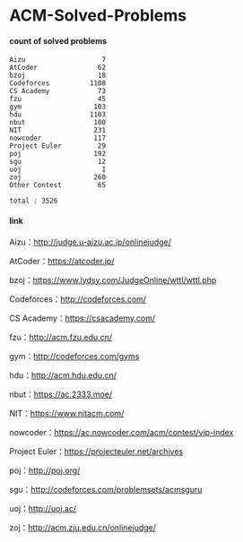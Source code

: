 ﻿# ACM-Solved-Problems

#### count of solved problems
	Aizu                   7
	AtCoder               62
	bzoj                  18
	Codeforces          1108
	CS Academy            73
	fzu                   45
	gym                  103
	hdu                 1103
	nbut                 100
	NIT                  231
	nowcoder             117
	Project Euler         29
	poj                  192
	sgu                   12
	uoj                    1
	zoj                  260
	Other Contest         65

`total : 3526`


#### link

Aizu：http://judge.u-aizu.ac.jp/onlinejudge/

AtCoder：https://atcoder.jp/

bzoj：https://www.lydsy.com/JudgeOnline/wttl/wttl.php

Codeforces：http://codeforces.com/

CS Academy：https://csacademy.com/

fzu：http://acm.fzu.edu.cn/

gym：http://codeforces.com/gyms

hdu：http://acm.hdu.edu.cn/

nbut：https://ac.2333.moe/

NIT：https://www.nitacm.com/

nowcoder：https://ac.nowcoder.com/acm/contest/vip-index

Project Euler：https://projecteuler.net/archives

poj：http://poj.org/

sgu：http://codeforces.com/problemsets/acmsguru

uoj：http://uoj.ac/

zoj：http://acm.zju.edu.cn/onlinejudge/